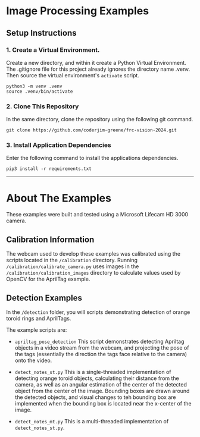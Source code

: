 # Image Processing Examples


## Setup Instructions
### 1.  Create a Virtual Environment.
Create a new directory, and within it create a Python Virtual Environment.  The .gitignore file for this project already ignores the directory name .venv.  Then source the virtual environment's ```activate``` script.

```
python3 -m venv .venv
source .venv/bin/activate
```

### 2.  Clone This Repository
In the same directory, clone the repository using the following git command.

```
git clone https://github.com/coderjim-greene/frc-vision-2024.git
```

### 3.  Install Application Dependencies
Enter the following command to install the applications dependencies.

```
pip3 install -r requirements.txt
```

---


# About The Examples
These examples were built and tested using a Microsoft Lifecam HD 3000 camera.  

## Calibration Information
The webcam used to develop these examples was calibrated using the scripts located in the ```/calibration``` directory.  Running ```/calibration/calibrate_camera.py``` uses images in the ```/calibration/calibration_images``` directory to calculate values used by OpenCV for the AprilTag example.


## Detection Examples
In the ```/detection``` folder, you will scripts demonstrating detection of orange toroid rings and AprilTags.  

The example scripts are:

- ```apriltag_pose_detection```
This script demonstrates detecting Apriltag objects in a video stream from the webcam, and projecting the pose of the tags (essentially the direction the tags face relative to the camera) onto the video.

- ```detect_notes_st.py```
This is a single-threaded implementation of detecting orange toroid objects, calculating their distance from the camera, as well as an angular estimation of the center of the detected object from the center of the image.  Bounding boxes are drawn around the detected objects, and visual changes to teh bounding box are implemented when the bounding box is located near the x-center of the image.

- ```detect_notes_mt.py```
This is a multi-threaded implementation of ```detect_notes_st.py```.




